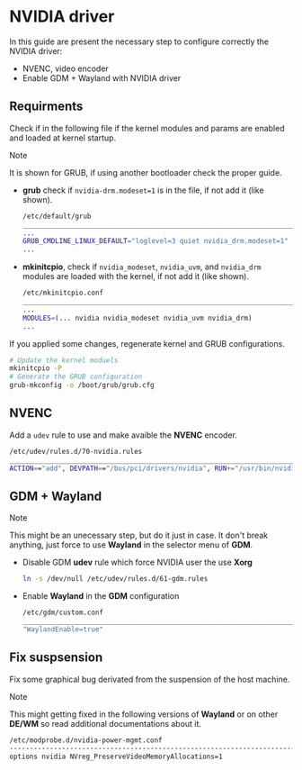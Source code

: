 # NVIDIA driver

In this guide are present the necessary step to configure correctly the NVIDIA driver:

- NVENC, video encoder
- Enable GDM + Wayland with NVIDIA driver

## Requirments

Check if in the following file if the kernel modules and params are enabled and loaded at kernel startup.

> [!NOTE]
> It is shown for GRUB, if using another bootloader check the proper guide.

- **grub** check if `nvidia-drm.modeset=1` is in the file, if not add it (like shown).

  ``` bash
  /etc/default/grub
  ______________________________________________________________________________________________________
  ...
  GRUB_CMDLINE_LINUX_DEFAULT="loglevel=3 quiet nvidia_drm.modeset=1"
  ...
  ```

- **mkinitcpio**, check if `nvidia_modeset`, `nvidia_uvm`, and `nvidia_drm` modules are loaded with the kernel, if not add it (like shown).

  ``` bash
  /etc/mkinitcpio.conf
  ______________________________________________________________________________________________________
  ...
  MODULES=(... nvidia nvidia_modeset nvidia_uvm nvidia_drm)
  ...
  ```

If you applied some changes, regenerate kernel and GRUB configurations.

``` bash
# Update the kernel moduels 
mkinitcpio -P
# Generate the GRUB configuration
grub-mkconfig -o /boot/grub/grub.cfg
```

## NVENC

Add a `udev` rule to use and make avaible the **NVENC** encoder.

``` bash
/etc/udev/rules.d/70-nvidia.rules
______________________________________________________________________________________________________
ACTION=="add", DEVPATH=="/bus/pci/drivers/nvidia", RUN+="/usr/bin/nvidia-modprobe -c 0 -u"
```

## GDM + Wayland

> [!NOTE]
> This might be an unecessary step, but do it just in case. It don't break anything, just force to use **Wayland** in the selector menu of **GDM**.

- Disable GDM **udev** rule which force NVIDIA user the use **Xorg** 

  ``` bash
  ln -s /dev/null /etc/udev/rules.d/61-gdm.rules
  ```

- Enable **Wayland** in the **GDM** configuration

  ``` bash
  /etc/gdm/custom.conf
  ______________________________________________________________________________________________________
  "WaylandEnable=true"
  ```

## Fix suspsension

Fix some graphical bug derivated from the suspension of the host machine.

> [!NOTE]
> This might getting fixed in the following versions of **Wayland** or on other **DE/WM** so read additional documentations about it.

``` bash
/etc/modprobe.d/nvidia-power-mgmt.conf
---------------------------------------------------------------------------------
options nvidia NVreg_PreserveVideoMemoryAllocations=1
```